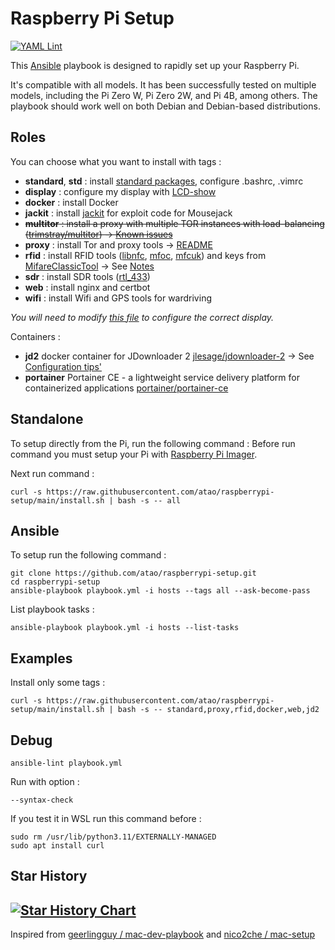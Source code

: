 # Raspberry Pi Setup

[![YAML Lint](https://github.com/atao/raspberrypi-setup/actions/workflows/main.yml/badge.svg)](https://github.com/atao/raspberrypi-setup/actions/workflows/main.yml)

This [Ansible](https://www.ansible.com/) playbook is designed to rapidly set up your Raspberry Pi.

It's compatible with all models. It has been successfully tested on multiple models, including the Pi Zero W, Pi Zero 2W, and Pi 4B, among others. The playbook should work well on both Debian and Debian-based distributions.

## Roles

You can choose what you want to install with tags :

- **standard**, **std** : install [standard packages](roles/standard/vars/main.yml), configure .bashrc, .vimrc
- **display** : configure my display with [LCD-show](https://github.com/goodtft/LCD-show)
- **docker** : install Docker
- **jackit** : install [jackit](https://github.com/insecurityofthings/jackit) for exploit code for Mousejack
- ~~**multitor** : install a proxy with multiple TOR instances with load-balancing ([trimstray/multitor](https://github.com/trimstray/multitor)) &rarr; [Known issues](https://github.com/atao/raspberrypi-setup/blob/main/roles/multitor/README.md)~~
- **proxy** : install Tor and proxy tools &rarr; [README](roles/proxy/README.md)
- **rfid** : install RFID tools ([libnfc](https://github.com/nfc-tools/libnfc), [mfoc](https://github.com/nfc-tools/mfoc), [mfcuk](https://github.com/nfc-tools/mfcuk)) and keys from [MifareClassicTool](https://github.com/ikarus23/MifareClassicTool/tree/master/Mifare%20Classic%20Tool/app/src/main/assets/key-files) &rarr; See [Notes](roles/rfid/README.md)
- **sdr** : install SDR tools ([rtl_433](https://github.com/merbanan/rtl_433))
- **web** : install nginx and certbot
- **wifi** : install Wifi and GPS tools for wardriving

_You will need to modify [this file](roles/display/tasks/main.yml) to configure the correct display._

Containers :
- **jd2** docker container for JDownloader 2 [jlesage/jdownloader-2](https://github.com/jlesage/docker-jdownloader-2) &rarr; See [Configuration tips'](roles/container/README.md)
- **portainer** Portainer CE - a lightweight service delivery platform for containerized applications [portainer/portainer-ce](https://hub.docker.com/r/portainer/portainer-ce)

## Standalone

To setup directly from the Pi, run the following command :
Before run command you must setup your Pi with [Raspberry Pi Imager](https://www.raspberrypi.org/software/).

Next run command :

```
curl -s https://raw.githubusercontent.com/atao/raspberrypi-setup/main/install.sh | bash -s -- all
```

## Ansible

To setup run the following command :

```
git clone https://github.com/atao/raspberrypi-setup.git
cd raspberrypi-setup
ansible-playbook playbook.yml -i hosts --tags all --ask-become-pass
```

List playbook tasks :
```
ansible-playbook playbook.yml -i hosts --list-tasks
```

## Examples
Install only some tags :
```
curl -s https://raw.githubusercontent.com/atao/raspberrypi-setup/main/install.sh | bash -s -- standard,proxy,rfid,docker,web,jd2
```

## Debug
```
ansible-lint playbook.yml
```
Run with option :
```
--syntax-check
```
If you test it in WSL run this command before :
```
sudo rm /usr/lib/python3.11/EXTERNALLY-MANAGED
sudo apt install curl
```

## Star History
[![Star History Chart](https://api.star-history.com/svg?repos=atao/raspberrypi-setup&Date&type=Date)](https://star-history.com/#atao/raspberrypi-setup&Date)
--

Inspired from [geerlingguy / mac-dev-playbook](https://github.com/geerlingguy/mac-dev-playbook) and [nico2che / mac-setup](https://github.com/nico2che/mac-setup)
